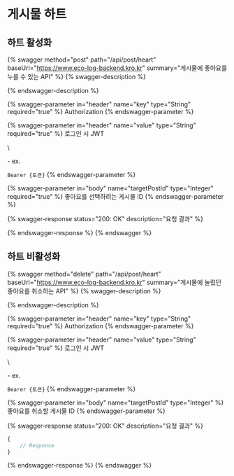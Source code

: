 # 게시물 하트

## 하트 활성화

{% swagger method="post" path="/api/post/heart" baseUrl="https://www.eco-log-backend.kro.kr" summary="게시물에 좋아요를 누를 수 있는 API" %}
{% swagger-description %}

{% endswagger-description %}

{% swagger-parameter in="header" name="key" type="String" required="true" %}
Authorization
{% endswagger-parameter %}

{% swagger-parameter in="header" name="value" type="String" required="true" %}
로그인 시 JWT

\


  \- ex. 

`Bearer {토큰}`
{% endswagger-parameter %}

{% swagger-parameter in="body" name="targetPostId" type="Integer" required="true" %}
좋아요를 선택하려는 게시물 ID
{% endswagger-parameter %}

{% swagger-response status="200: OK" description="요청 결과" %}

{% endswagger-response %}
{% endswagger %}

## 하트 비활성화

{% swagger method="delete" path="/api/post/heart" baseUrl="https://www.eco-log-backend.kro.kr" summary="게시물에 눌렀던 좋아요를 취소하는 API" %}
{% swagger-description %}

{% endswagger-description %}

{% swagger-parameter in="header" name="key" type="String" required="true" %}
Authorization
{% endswagger-parameter %}

{% swagger-parameter in="header" name="value" type="String" required="true" %}
로그인 시 JWT

\


  \- ex. 

`Bearer {토큰}`
{% endswagger-parameter %}

{% swagger-parameter in="body" name="targetPostId" type="Integer" %}
좋아요를 취소할 게시물 ID
{% endswagger-parameter %}

{% swagger-response status="200: OK" description="요청 결과" %}
```javascript
{
    // Response
}
```
{% endswagger-response %}
{% endswagger %}
